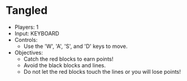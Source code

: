 # Tangled

<div id="tangled" class="hidden">
		<ul>
			<li>Players: 1</li>
			<li>Input: KEYBOARD</li>
			<li>Controls:
				<ul>
					<li>Use the 'W', 'A', 'S', and 'D' keys to move.</li>
				</ul>
			</li>
			<li>Objectives:
				<ul>
					<li>Catch the red blocks to earn points!</li>
					<li>Avoid the black blocks and lines.</li>
					<li>Do not let the red blocks touch the lines or you will lose points!</li>
				</ul>
			</li>
		</ul>
	</div>
